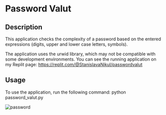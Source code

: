 # Password Valut

## Description
This application checks the complexity of a password based on the entered expressions (digits, upper and lower case letters, symbols).

The application uses the urwid library, which may not be compatible with some development environments. You can see the running application on my Replit page: https://replit.com/@StanislavaNikul/passwordvalut

## Usage
To use the application, run the following command:
python password_valut.py












![password](https://user-images.githubusercontent.com/48840427/232458107-44dd218d-0f7e-4efe-9892-6a0c04356870.gif)
